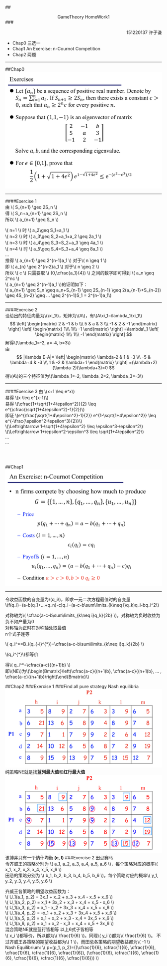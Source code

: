 <script type="text/javascript"
  src="http://cdn.mathjax.org/mathjax/latest/MathJax.js?config=TeX-AMS-MML_HTMLorMML">
</script>
##<center>GameTheory HomeWork1</center>
###<p align="right">151220137 许子谦</p>
* Chap0 三选一  
* Chap1 An Exercise: n-Cournot Competition  
* Chap2 两题  
 
---


##Chap0
![](0.png)  

---
####Exercise 1  
由 \\( S\_{n+1} \geq 2S\_n \\)  
得 \\( S\_n+a\_{n+1} \geq 2S\_n \\)  
所以 \\( a\_{n+1} \geq S\_n \\)  

\\( n=1 \\) 时 \\( a\_2\geq S\_1=a\_1 \\)  
\\( n=2 \\) 时 \\( a\_3\geq S\_2=a\_1+a\_2 \geq 2a\_1 \\)  
\\( n=3 \\) 时 \\( a\_4\geq S\_3=S\_2+a\_3 \geq 4a\_1 \\)  
\\( n=4 \\) 时 \\( a\_5\geq S\_4=S\_3+a\_4 \geq 8a\_1 \\)  
...  
推得 \\( a\_{n+1} \geq 2^{n-1}a\_1 \\) 对于\\( n \geq 1 \\)  
即 \\( a\_{n} \geq 2^{n-2}a\_1 \\) 对于\\( n \geq 2 \\)    
所以 \\( c \\) 只需要取 \\( (0,\cfrac{a_1}{4}) \\) 之间的数字即可得到 \\( a\_n \geq 2^nc \\)  
\\( a\_{n+1} \geq 2^{n-1}a\_1 \\)的证明如下：  
\\( a\_{n+1} \geq S\_n \geq a\_n+S\_{n-1} \geq 2S\_{n-1} \geq 2(a\_{n-1}+S\_{n-2}) \geq 4S\_{n-2} \geq ... \geq 2^{n-1}S\_1 = 2^{n-1}a\_1\\)

---
####Exercise 2   
设给出的特征向量为\\(\xi\_1\\)，矩阵为\\(A\\)，有\\(A\xi\_1=\lambda\_1\xi\_1\\)  
$$
 \left[
 \begin{matrix}
   2 & -1 & b \\\
   5 & a & 3 \\\
   -1 & 2 & -1
  \end{matrix}
  \right] 
 \left[
 \begin{matrix}
   1\\\
   1\\\
   -1
  \end{matrix}
  \right]
  =\lambda\_1
   \left[
 \begin{matrix}
   1\\\
   1\\\
   -1
  \end{matrix}
  \right]
$$
解得\\(\lambda\_1=-2, a=-4, b=3\\)  
由
$$
|\lambda E-A|=
 \left|
 \begin{matrix}
   \lambda-2 & 1 & -3 \\\
   -5 & \lambda+4 & -3 \\\
   1 & -2 & \lambda+1
  \end{matrix}
  \right| 
  =(\lambda+2)(\lambda-2)(\lambda+3)=0
 $$
得\\(A\\)的三个特征值为\\(\lambda\_1=-2, \lambda\_2=2, \lambda\_3=-3\\) 

---
####Exercise 3 
由 \\(x+1 \leq e^x\\)  
易得 \\(x \leq e^{x-1}\\)  
易得 \\(\cfrac{1+\sqrt{1+4\epsilon^2}}{2} \leq e^{\cfrac{\sqrt{1+4\epsilon^2}-1}{2}}\\)  
即证 \\(e^{\frac{\sqrt{1+4\epsilon^2}-1}{2}} e^{1-\sqrt{1+4\epsilon^2}} \leq e^{-\frac{\epsilon^2-\epsilon^3}{2}}\\)  
\\(\Leftrightarrow 1-\sqrt{1+4\epsilon^2} \leq \epsilon^3-\epsilon^2\\)  
\\(\Leftrightarrow 1+\epsilon^2-\epsilon^3 \leq \sqrt{1+4\epsilon^2}\\)  
...  
...  

</br>
</br> 
        
          

##Chap1
![](1.png)  

---
令收益函数的自变量为\\(q\_i\\)，即求一元二次方程最值时的自变量  
\\(f(q\_i)=(a-b(q\_1+...+q\_n)-c)q\_i=(a-c-b\sum\limits_{k\neq i}q\_k)q\_i-bq\_i^2\\)  

对称轴为\\( \cfrac{a-c-b\sum\limits_{k\neq i}q\_k}{2b} \\)，对称轴为负时收益为负不如产量为0  
对称轴为正时在对称轴处取最值  
n个式子连等  

\\( q\_i^*=B\_i(q\_{-i}^{\*})=\cfrac{a-c-b\sum\limits_{k\neq i}q\_k}{2b} \\)

\\(q\_i^{*}\\)都等价

得\\( q\_i^*=\cfrac{a-c}{(n+1)b} \\)  
即\\(NE\\)为\\(\begin{Bmatrix}\left(\cfrac{a-c}{(n+1)b}, \cfrac{a-c}{(n+1)b}, ... , \cfrac{a-c}{(n+1)b}\right)\end{Bmatrix}\\)



##Chap2
###Exercise 1 
###Find all pure strategy Nash equilibria
![](2-1.png)  
纯策略NE就是找**蓝列最大值**和**红行最大值**  
![](2-2.png)  
该博弈只有一个纳什均衡 **(e, l)**
###Exercise 2 田忌赛马  
令齐威王的策略分别为 \\( a\_1, a\_2, a\_3, a\_4, a\_5, a\_6 \\)，每个策略对应的概率\\( x\_1, x\_2, x\_3, x\_4, x\_5, x\_6 \\)  
田忌的策略分别为 \\( b\_1, b\_2, b\_3, b\_4, b\_5, b\_6 \\)，每个策略对应的概率\\( y\_1, y\_2, y\_3, y\_4, y\_5, y\_6 \\)  

齐威王各策略的期望收益函数为：  
\\( U\_1(a\_1, p\_2) = 3x\_1 + x\_2 + x\_3 + x\_4 - x\_5 + x\_6 \\)  
\\( U\_1(a\_2, p\_2) = x\_1 + 3x\_2 + x\_3 + x\_4 + x\_5 - x\_6 \\)  
\\( U\_1(a\_3, p\_2) = x\_1 - x\_2 + 3x\_3 + x\_4 + x\_5 + x\_6 \\)  
\\( U\_1(a\_4, p\_2) = -x\_1 + x\_2 + x\_3 + 3x\_4 + x\_5 + x\_6 \\)  
\\( U\_1(a\_5, p\_2) = x\_1 + x\_2 + x\_3 - x\_4 + 3x\_5 + x\_6 \\)  
\\( U\_1(a\_6, p\_2) = x\_1 + x\_2 - x\_3 + x\_4 + x\_5 + 3x\_6 \\)  
混合策略NE就是蓝行皆相等 以上6式子皆相等  
\\(  x\_i \\)都等价，所以都为\\( \frac{1}{6} \\)。同理\\(  y\_i \\)都为\\( \frac{1}{6} \\)。 
不过齐威王各策略的期望收益都为\\(  1 \\)，而田忌各策略的期望收益都为\\(  -1 \\)  
Nash Equilibrium: \\( p=(p\_1, p\_2)=((\cfrac{1}{6}, \cfrac{1}{6}, \cfrac{1}{6}, \cfrac{1}{6}, \cfrac{1}{6}, \cfrac{1}{6}), (\cfrac{1}{6}, \cfrac{1}{6}, \cfrac{1}{6}, \cfrac{1}{6}, \cfrac{1}{6}, \cfrac{1}{6})) \\)